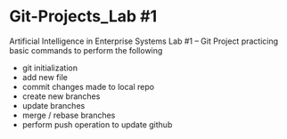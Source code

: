 # Git-Projects_Lab #1
Artificial Intelligence in Enterprise Systems Lab #1 – Git Project practicing basic commands to perform the following
- git initialization
- add new file
- commit changes made to local repo
- create new branches
- update branches
- merge / rebase branches
- perform push operation to update github
